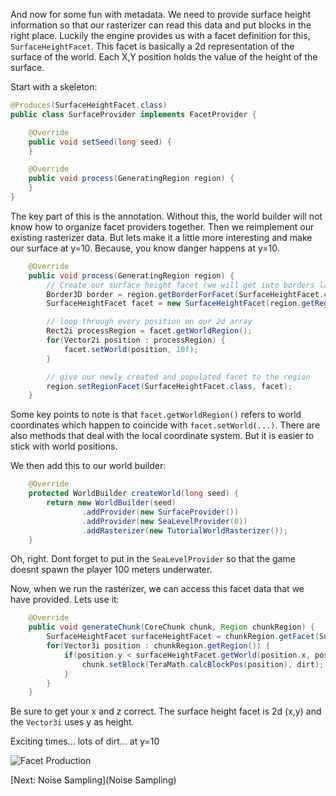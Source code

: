 And now for some fun with metadata.  We need to provide surface height information so that our rasterizer can read this data and put blocks in the right place.  Luckily the engine provides us with a facet definition for this, ```SurfaceHeightFacet```.  This facet is basically a 2d representation of the surface of the world.  Each X,Y position holds the value of the height of the surface.

Start with a skeleton:
```java
@Produces(SurfaceHeightFacet.class)
public class SurfaceProvider implements FacetProvider {

    @Override
    public void setSeed(long seed) {
    }

    @Override
    public void process(GeneratingRegion region) {
    }
}
```

The key part of this is the annotation.  Without this, the world builder will not know how to organize facet providers together. Then we reimplement our existing rasterizer data.  But lets make it a little more interesting and make our surface at y=10.  Because,  you know danger happens at y=10.
```java
    @Override
    public void process(GeneratingRegion region) {
        // Create our surface height facet (we will get into borders later)
        Border3D border = region.getBorderForFacet(SurfaceHeightFacet.class);
        SurfaceHeightFacet facet = new SurfaceHeightFacet(region.getRegion(), border);

        // loop through every position on our 2d array
        Rect2i processRegion = facet.getWorldRegion();
        for(Vector2i position : processRegion) {
            facet.setWorld(position, 10f);
        }

        // give our newly created and populated facet to the region
        region.setRegionFacet(SurfaceHeightFacet.class, facet);
    }
```

Some key points to note is that ```facet.getWorldRegion()``` refers to world coordinates which happen to coincide with ```facet.setWorld(...)```.  There are also methods that deal with the local coordinate system.  But it is easier to stick with world positions.

We then add this to our world builder:
```java
    @Override
    protected WorldBuilder createWorld(long seed) {
        return new WorldBuilder(seed)
                .addProvider(new SurfaceProvider())
                .addProvider(new SeaLevelProvider(0))
                .addRasterizer(new TutorialWorldRasterizer());
    }
```

Oh, right.  Dont forget to put in the ```SeaLevelProvider``` so that the game doesnt spawn the player 100 meters underwater.

Now, when we run the rasterizer, we can access this facet data that we have provided.  Lets use it:
```java
    @Override
    public void generateChunk(CoreChunk chunk, Region chunkRegion) {
        SurfaceHeightFacet surfaceHeightFacet = chunkRegion.getFacet(SurfaceHeightFacet.class);
        for(Vector3i position : chunkRegion.getRegion()) {
            if(position.y < surfaceHeightFacet.getWorld(position.x, position.z)) {
                chunk.setBlock(TeraMath.calcBlockPos(position), dirt);
            }
        }
    }
```

Be sure to get your x and z correct.  The surface height facet is 2d (x,y) and the ```Vector3i``` uses y as height.

Exciting times... lots of dirt... at y=10

![Facet Production](https://raw.githubusercontent.com/Terasology/TutorialWorldGeneration/master/images/Facet%20Production.png)

[Next: Noise Sampling](Noise Sampling)
